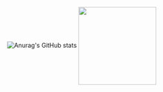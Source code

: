 ![Anurag's GitHub stats](https://github-readme-stats.vercel.app/api?username=k-3730&show_icons=true&theme=dark) 
<a href="https://github.com/k-3730"><img align="center" style="height:180px" src="https://github-readme-stats.vercel.app/api/top-langs/?username=k-3730&layout=compact&theme=dark&hide_border=true" /></a>
